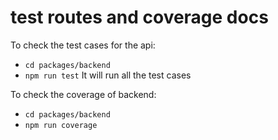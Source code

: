 # test routes and coverage docs 
To check the test cases for the api:
- `cd packages/backend`
- `npm run test`
It will run all the test cases

To check the coverage of backend:
- `cd packages/backend` 
- `npm run coverage`